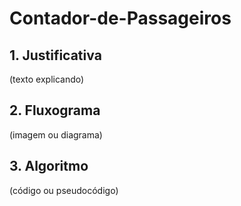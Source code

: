 # Contador-de-Passageiros

## 1. Justificativa
(texto explicando)

## 2. Fluxograma
(imagem ou diagrama)

## 3. Algoritmo
(código ou pseudocódigo)
